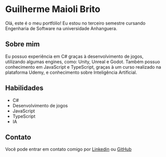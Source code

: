 # Guilherme Maioli Brito
Olá, este é o meu portfólio! Eu estou no terceiro semestre cursando Engenharia de Software na universidade Anhanguera.

## Sobre mim
Eu possuo experiência em C# graças à desenvolvimento de jogos, utilizando algumas engines, como: Unity, Unreal e Godot. Também possuo conhecimento em JavaScript e TypeScript, graças à um curso realizado na plataforma Udemy, e conhecimento sobre Inteligência Artificial.

## Habilidades
- C#
- Desenvolvimento de jogos
- JavaScript
- TypeScript
- IA

## Contato
Você pode entrar em contato comigo por [Linkedin](https://www.linkedin.com/guilherme-maioli-brito) ou [GitHub](https://github.com/GuilhermeBrJr)
